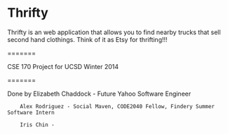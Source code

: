Thrifty
=======


Thrifty is an web application that allows you to find nearby trucks that sell second hand clothings. Think of it as Etsy for thrifting!!!

=======

CSE 170 Project for UCSD Winter 2014


=======


Done by Elizabeth Chaddock - Future Yahoo Software Engineer
        
        Alex Rodriguez - Social Maven, CODE2040 Fellow, Findery Summer Software Intern
        
        Iris Chin - 
